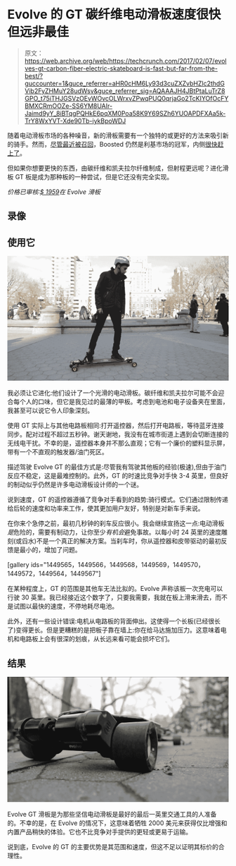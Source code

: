 # Evolve 的 GT 碳纤维电动滑板速度很快但远非最佳 

> 原文：<https://web.archive.org/web/https://techcrunch.com/2017/02/07/evolves-gt-carbon-fiber-electric-skateboard-is-fast-but-far-from-the-best/?guccounter=1&guce_referrer=aHR0cHM6Ly93d3cuZXZvbHZlc2thdGVib2FyZHMuY28udWsv&guce_referrer_sig=AQAAAJH4JBtPtaLuTrZ8GPO_t75iTHJGSVzOEvWOvcOLWrxvZPwqPUQ0qrjaGo2TcKIYOfOcFYBMXCRmOOZe-SS6YM8UAIr-Jaimd9yY_8iBTqgPQHkE6pqXM0Poa58K9Y69SZh6YUOAPDFXAa5k-TrY8WxYVT-Xde90Tb-iykBpoWDJ>

随着电动滑板市场的各种噪音，新的滑板需要有一个独特的或更好的方法来吸引新的骑手。然而，[尽管最近被召回](https://web.archive.org/web/20221205054937/https://beta.techcrunch.com/2017/01/12/boosted-issues-battery-recall-for-its-second-generation-board/)，Boosted 仍然是利基市场的冠军，内侧[很快赶上了](https://web.archive.org/web/20221205054937/https://beta.techcrunch.com/2016/12/06/inboards-m1-electric-skateboard-offers-stiff-competition/)。

但如果你想要更快的东西，由碳纤维和凯夫拉尔纤维制成，但射程更远呢？进化滑板 GT 板是成为那种板的一种尝试，但是它还没有完全实现。

*价格已审核:[$ 1959](https://web.archive.org/web/20221205054937/https://evolveskateboardsusa.com/collections/gt-series/products/evolve-gt-carbon-street-series)在 Evolve 滑板*

## 录像

## 使用它

![screen-shot-2017-02-02-at-10-10-46-am](img/7abba347f2f832945cf73e6255904d2d.png)

我必须让它进化:他们设计了一个光滑的电动滑板。碳纤维和凯夫拉尔可能不会迎合每个人的口味，但它是我见过的最薄的甲板。考虑到电池和电子设备夹在里面，我甚至可以说它令人印象深刻。

使用 GT 实际上与其他电路板相同:打开遥控器，然后打开电路板，等待蓝牙连接同步。配对过程不超过五秒钟。谢天谢地，我没有在城市街道上遇到会切断连接的无线电干扰。不幸的是，遥控器本身并不那么直观；它有一个廉价的塑料显示屏，带有一个不直观的触发器/油门死区。

描述驾驶 Evolve GT 的最佳方式是:尽管我有驾驶其他板的经验(极速),但由于油门反应不稳定，这是最难控制的。此外，GT 的时速比竞争对手快 3-4 英里，但良好的制动似乎仍然是许多电动滑板设计师的一个谜。

说到速度，GT 的遥控器遵循了竞争对手看到的趋势:骑行模式。它们通过限制传递给后轮的速度和功率来工作，使其更加用户友好，特别是对新车手来说。

在你来个急停之前，最初几秒钟的刹车反应很小。我会继续宣扬这一点:电动滑板*是*危险的，需要有制动力，让你至少*有机会*避免事故。以每小时 24 英里的速度雕刻(或舀水)不是一个真正的解决方案。当刹车时，你从遥控器和皮带驱动的最初反馈是最小的，增加了问题。

[gallery ids="1449565，1449566，1449568，1449569，1449570，1449572，1449564，1449567"]

在某种程度上，GT 的范围是其他车无法比拟的。Evolve 声称该板一次充电可以行驶 30 英里。我已经接近这个数字了，只要我需要，我就在板上滑来滑去，而不是试图以最快的速度，不停地耗尽电池。

此外，还有一些设计错误:电机从电路板的背面伸出。这使得一个长板(已经很长了)变得更长。但是更糟糕的是把板子靠在墙上:你在给马达施加压力。这意味着电机和电路板上会有很深的划痕，从长远来看可能会损坏它们。

## 结果

![screen-shot-2017-02-02-at-10-10-13-am](img/edd5bf4bace2c28a46dbade7d974b94c.png)

Evolve GT 滑板是为那些坚信电动滑板是最好的最后一英里交通工具的人准备的。不幸的是，在 Evolve 的情况下，这意味着牺牲 2000 美元来获得仅比增强和内置产品稍快的体验。它也不比竞争对手提供的更轻或更易于运输。

说到底，Evolve 的 GT 的主要优势是其范围和速度，但这不足以证明其标价的合理性。
